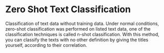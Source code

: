 # Zero Shot Text Classification
Classification of text data without training data. Under normal conditions, zero-shot classification was performed on listed text data, one of the classification techniques is called n-shot classification. With this method, you can classify the texts with no other definition by giving the titles yourself, according to their correlation.
